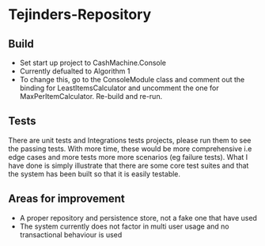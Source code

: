 # Tejinders-Repository

<h2> Build </h2>

<ul>
  <li>Set start up project to CashMachine.Console</li>
  <li>Currently defualted to Algorithm 1</li>
  <li>To change this, go to the ConsoleModule class and comment out the binding for LeastItemsCalculator and uncomment the one for
      MaxPerItemCalculator. Re-build and re-run.</li>
</ul>

<h2> Tests </h2>

There are unit tests and Integrations tests projects, please run them to see the passing tests. With more time, these would be more 
comprehensive i.e edge cases and more tests more more scenarios (eg failure tests). What I have done is simply illustrate that there are some
core test suites and that the system has been built so that it is easily testable.

<h2> Areas for improvement </h2>

<ul>
  <li>A proper repository and persistence store, not a fake one that have used</li>
  <li>The system currently does not factor in multi user usage and no transactional behaviour is used</li>
</ul>

